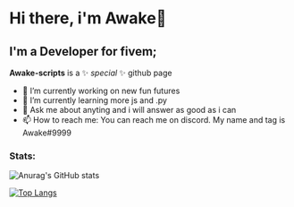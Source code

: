 # Hi there, i'm Awake👋

## I'm a Developer for fivem;

**Awake-scripts** is a ✨ _special_ ✨ github page

- 🔭 I’m currently working on new fun futures
- 🌱 I’m currently learning more js and .py
- 💬 Ask me about anyting and i will answer as good as i can
- 📫 How to reach me: You can reach me on discord. My name and tag is Awake#9999

### Stats:

![Anurag's GitHub stats](https://github-readme-stats.vercel.app/api?username=Awake-scripts&show_icons=true&theme=radical)

[![Top Langs](https://github-readme-stats.vercel.app/api/top-langs/?username=Awake-scripts&layout=compact&theme=radical)](https://github.com/irishstevie)
